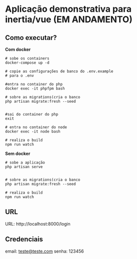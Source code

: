 # Aplicação demonstrativa para inertia/vue (EM ANDAMENTO)


## Como executar?

**Com docker**
```shell
# sobe os containers
docker-compose up -d

# copie as configurações de banco do .env.example
# para o .env

#entra no container do php
docker exec -it phpfpm bash

# sobre as migrations(cria o banco
php artisan migrate:fresh --seed


#sai do container do php
exit

# entra no container do node
docker exec -it node bash

# realiza o build
npm run watch
```

**Sem docker**
```shell
# sobe a aplicação
php artisan serve


# sobre as migrations(cria o banco
php artisan migrate:fresh --seed

# realiza o build
npm run watch
```

## URL
URL: http://localhost:8000/login

## Credenciais

email: teste@teste.com
senha: 123456
